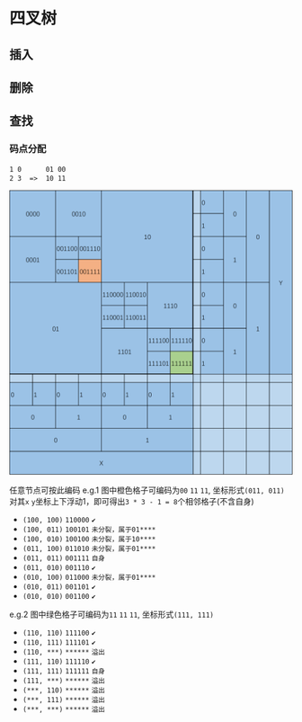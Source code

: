 # 四叉树

## 插入

## 删除

## 查找

### 码点分配

``` text
1 0      01 00
2 3  =>  10 11
```

<!-- ![quad](QuadTree.png) -->
<img src="./QuadTree.png" width = "750"/>

任意节点可按此编码
e.g.1
图中橙色格子可编码为`00` `11` `11`, 坐标形式`(011, 011)`
对其`x` `y`坐标上下浮动1，即可得出`3 * 3 - 1 = 8`个相邻格子(不含自身)

- `(100, 100)` `110000` `✔`
- `(100, 011)` `100101` `未分裂，属于01****`
- `(100, 010)` `100100` `未分裂，属于10****`
- `(011, 100)` `011010` `未分裂，属于01****`
- `(011, 011)` `001111` `自身`
- `(011, 010)` `001110` `✔`
- `(010, 100)` `011000` `未分裂，属于01****`
- `(010, 011)` `001101` `✔`
- `(010, 010)` `001100` `✔`

e.g.2
图中绿色格子可编码为`11` `11` `11`, 坐标形式`(111, 111)`

- `(110, 110)` `111100` `✔`
- `(110, 111)` `111101` `✔`
- `(110, ***)` `******` `溢出`
- `(111, 110)` `111110` `✔`
- `(111, 111)` `111111` `自身`
- `(111, ***)` `******` `溢出`
- `(***, 110)` `******` `溢出`
- `(***, 111)` `******` `溢出`
- `(***, ***)` `******` `溢出`
